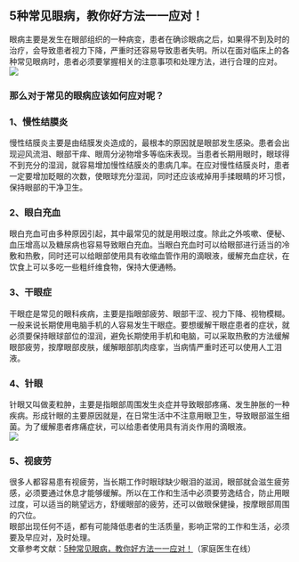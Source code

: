 ## 5种常见眼病，教你好方法一一应对！  
眼病主要是发生在眼部组织的一种病变，患者在确诊眼病之后，如果得不到及时的治疗，会导致患者视力下降，严重时还容易导致患者失明。所以在面对临床上的各种常见眼病时，患者必须要掌握相关的注意事项和处理方法，进行合理的应对。  
![](http://cdncms.v-keep.cn/wp-content/uploads/2020/07/u5888554931150747446fm26gp0.jpg)  
### 那么对于常见的眼病应该如何应对呢？  
### 1、慢性结膜炎  
慢性结膜炎主要是由结膜发炎造成的，最根本的原因就是眼部发生感染。患者会出现迎风流泪、眼部干痒、眼周分泌物增多等临床表现。当患者长期用眼时，眼球得不到充分的湿润，就容易增加慢性结膜炎的患病几率。在应对慢性结膜炎时，患者一定要增加眨眼的次数，使眼球充分湿润，同时还应该戒掉用手揉眼睛的坏习惯，保持眼部的干净卫生。  
### 2、眼白充血  
眼白充血可由多种原因引起，其中最常见的就是用眼过度。除此之外咳嗽、便秘、血压增高以及糖尿病也容易导致眼白充血。当眼白充血时可以给眼部进行适当的冷敷和热敷，同时还可以给眼部使用具有收缩血管作用的滴眼液，缓解充血症状，在饮食上可以多吃一些粗纤维食物，保持大便通畅。  
### 3、干眼症  
干眼症是常见的眼科疾病，主要是指眼部疲劳、眼部干涩、视力下降、视物模糊。一般来说长期使用电脑手机的人容易发生干眼症。要想缓解干眼症患者的症状，就必须要保持眼球部位的湿润，避免长期使用手机和电脑，可以采取热敷的方法缓解眼部疲劳，按摩眼部皮肤，缓解眼部肌肉痉挛，当病情严重时还可以使用人工泪液。  
### 4、针眼  
针眼又叫做麦粒肿，主要是指眼部周围发生炎症并导致眼部疼痛、发生肿胀的一种疾病。形成针眼的主要原因就是，在日常生活中不注意用眼卫生，导致眼部滋生细菌。为了缓解患者疼痛症状，可以给患者使用具有消炎作用的滴眼液。  
![](http://cdncms.v-keep.cn/wp-content/uploads/2020/07/u11770846691818917345fm26gp0.jpg)  
### 5、视疲劳  
很多人都容易患有视疲劳，当长期工作时眼球缺少眼泪的滋润，眼部就会滋生疲劳感，必须要通过休息才能够缓解。所以在工作和生活中必须要劳逸结合，防止用眼过度，可以适当的眺望远方，舒缓眼部的疲劳，还可以做眼保健操，按摩眼部周围的穴位。  
眼部出现任何不适，都有可能降低患者的生活质量，影响正常的工作和生活，必须要及早应对，及时处理。  
文章参考文献：<a href="https://www.familydoctor.com.cn/eye/a/202007/2613909.html">5种常见眼病，教你好方法一一应对！</a>（家庭医生在线）  
<!--EndFragment-->  
